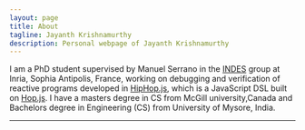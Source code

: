 ```yaml
---
layout: page
title: About
tagline: Jayanth Krishnamurthy 
description: Personal webpage of Jayanth Krishnamurthy
---
```

I am a  PhD student supervised by Manuel Serrano in the [INDES](https://team.inria.fr/indes/) group
at Inria, Sophia Antipolis, France,
working on debugging and verification of reactive programs developed in 
[HipHop.js](http://hop-dev.inria.fr/home/hiphop/index.html), which is a JavaScript DSL built on [Hop.js](http://hop.inria.fr/home/index.html).  I have a masters degree in CS from McGill university,Canada and Bachelors degree in Engineering (CS) from University of Mysore, India.


---
